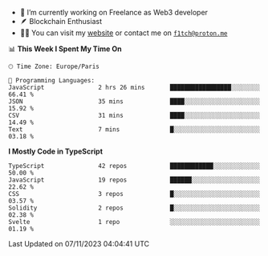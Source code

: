 - 🔭 I’m currently working on Freelance as Web3 developer
- 🪶 Blockchain Enthusiast
- 👨‍💻 You can visit my [website](https://f1tch.xyz) or contact me on [`f1tch@proton.me`](mailto:f1tch@proton.me)

<!--START_SECTION:waka-->
📊 **This Week I Spent My Time On** 

```text
🕑︎ Time Zone: Europe/Paris

💬 Programming Languages: 
JavaScript               2 hrs 26 mins       █████████████████░░░░░░░░   66.41 % 
JSON                     35 mins             ████░░░░░░░░░░░░░░░░░░░░░   15.92 % 
CSV                      31 mins             ████░░░░░░░░░░░░░░░░░░░░░   14.49 % 
Text                     7 mins              █░░░░░░░░░░░░░░░░░░░░░░░░   03.18 % 
```

**I Mostly Code in TypeScript** 

```text
TypeScript               42 repos            ████████████░░░░░░░░░░░░░   50.00 % 
JavaScript               19 repos            ██████░░░░░░░░░░░░░░░░░░░   22.62 % 
CSS                      3 repos             █░░░░░░░░░░░░░░░░░░░░░░░░   03.57 % 
Solidity                 2 repos             █░░░░░░░░░░░░░░░░░░░░░░░░   02.38 % 
Svelte                   1 repo              ░░░░░░░░░░░░░░░░░░░░░░░░░   01.19 % 
```




 Last Updated on 07/11/2023 04:04:41 UTC
<!--END_SECTION:waka-->
